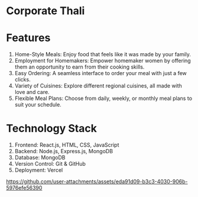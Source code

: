 # Corporate Thali 

# Features

1. Home-Style Meals: Enjoy food that feels like it was made by your family.
2. Employment for Homemakers: Empower homemaker women by offering them an opportunity to earn from their cooking skills.
3. Easy Ordering: A seamless interface to order your meal with just a few clicks.
4. Variety of Cuisines: Explore different regional cuisines, all made with love and care.
5. Flexible Meal Plans: Choose from daily, weekly, or monthly meal plans to suit your schedule.


# Technology Stack

1. Frontend: React.js, HTML, CSS, JavaScript
2. Backend: Node.js, Express.js, MongoDB
3. Database: MongoDB
4. Version Control: Git & GitHub
5. Deployment: Vercel





 
https://github.com/user-attachments/assets/eda91d09-b3c3-4030-906b-5976efe56390


